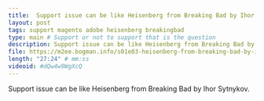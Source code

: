 ```yaml
---
title:  Support issue can be like Heisenberg from Breaking Bad by Ihor Sytnykov 
layout: post
tags: support magento adobe heisenberg breakingbad
type: main # Support or not to support that is the question
description: Support issue can be like Heisenberg from Breaking Bad by Ihor Sytnykov .
file: https://m2ee.bogman.info/s01e03-heisenberg-from-breaking-bad-by-ihor-sytnykov.mp3
length: "27:24" # mm:ss
videoid: #dQw4w9WgXcQ
---
```


Support issue can be like Heisenberg from Breaking Bad by Ihor Sytnykov.